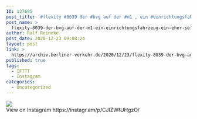 ```yaml
---
ID: 127695
post_title: '#flexity #8039 der #bvg auf der #m1 , ein #einrichtungsfahrzeug , ein eher #seltenergast'
post_name: >
  flexity-8039-der-bvg-auf-der-m1-ein-einrichtungsfahrzeug-ein-eher-seltenergast-2
author: Ralf Reineke
post_date: 2020-12-23 09:08:24
layout: post
link: >
  https://archiv.berliner-verkehr.de/2020/12/23/flexity-8039-der-bvg-auf-der-m1-ein-einrichtungsfahrzeug-ein-eher-seltenergast-2/
published: true
tags:
  - IFTTT
  - Instagram
categories:
  - Uncategorized
---
```

<div><img src='https://scontent-iad3-1.cdninstagram.com/v/t51.29350-15/132301532_190474892723101_4995742874193612245_n.jpg?_nc_cat=106&ccb=2&_nc_sid=8ae9d6&_nc_ohc=3OD_xqHC0zgAX-h9SEy&_nc_ht=scontent-iad3-1.cdninstagram.com&oh=d9491dd7ac2a4a143afdfe7c513808ec&oe=60097726' style='max-width:600px;' /><br/><div>View on Instagram https://instagr.am/p/CJIZWfUHgzO/</div></div>